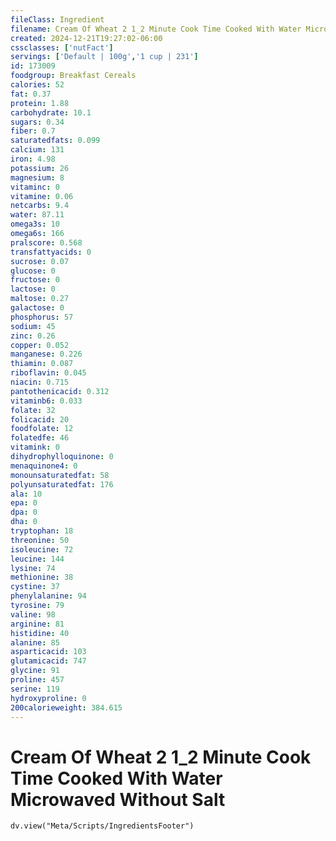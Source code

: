 ```yaml
---
fileClass: Ingredient
filename: Cream Of Wheat 2 1_2 Minute Cook Time Cooked With Water Microwaved Without Salt
created: 2024-12-21T19:27:02-06:00
cssclasses: ['nutFact']
servings: ['Default | 100g','1 cup | 231']
id: 173009
foodgroup: Breakfast Cereals
calories: 52
fat: 0.37
protein: 1.88
carbohydrate: 10.1
sugars: 0.34
fiber: 0.7
saturatedfats: 0.099
calcium: 131
iron: 4.98
potassium: 26
magnesium: 8
vitaminc: 0
vitamine: 0.06
netcarbs: 9.4
water: 87.11
omega3s: 10
omega6s: 166
pralscore: 0.568
transfattyacids: 0
sucrose: 0.07
glucose: 0
fructose: 0
lactose: 0
maltose: 0.27
galactose: 0
phosphorus: 57
sodium: 45
zinc: 0.26
copper: 0.052
manganese: 0.226
thiamin: 0.087
riboflavin: 0.045
niacin: 0.715
pantothenicacid: 0.312
vitaminb6: 0.033
folate: 32
folicacid: 20
foodfolate: 12
folatedfe: 46
vitamink: 0
dihydrophylloquinone: 0
menaquinone4: 0
monounsaturatedfat: 58
polyunsaturatedfat: 176
ala: 10
epa: 0
dpa: 0
dha: 0
tryptophan: 18
threonine: 50
isoleucine: 72
leucine: 144
lysine: 74
methionine: 38
cystine: 37
phenylalanine: 94
tyrosine: 79
valine: 98
arginine: 81
histidine: 40
alanine: 85
asparticacid: 103
glutamicacid: 747
glycine: 91
proline: 457
serine: 119
hydroxyproline: 0
200calorieweight: 384.615
---
```


# Cream Of Wheat 2 1_2 Minute Cook Time Cooked With Water Microwaved Without Salt

```dataviewjs
dv.view("Meta/Scripts/IngredientsFooter")
```